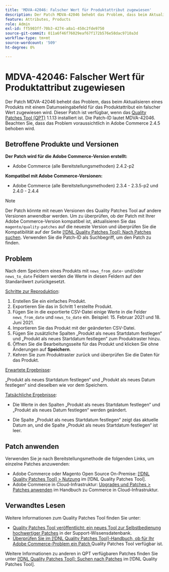 ```yaml
---
title: 'MDVA-42046: Falscher Wert für Produktattribut zugewiesen'
description: Der Patch MDVA-42046 behebt das Problem, dass beim Aktualisieren eines Produkts mit einem Datumseingabefeld für das Produktattribut ein falscher Wert zugewiesen wird. Dieser Patch ist verfügbar, wenn das [Quality Patches Tool (QPT)](https://experienceleague.adobe.com/de/docs/commerce-operations/tools/quality-patches-tool/quality-patches-tool-to-self-serve-quality-patches) 1.1.13 installiert ist. Die Patch-ID lautet MDVA-42046. Beachten Sie, dass das Problem voraussichtlich in Adobe Commerce 2.4.5 behoben wird.
feature: Attributes, Products
role: Admin
exl-id: ff5903ff-70b3-4274-a8a1-450c2fde9750
source-git-commit: 011a6f46f76029eaf67f172b576e58dac9710a3d
workflow-type: tm+mt
source-wordcount: '509'
ht-degree: 0%

---
```


# MDVA-42046: Falscher Wert für Produktattribut zugewiesen

Der Patch MDVA-42046 behebt das Problem, dass beim Aktualisieren eines Produkts mit einem Datumseingabefeld für das Produktattribut ein falscher Wert zugewiesen wird. Dieser Patch ist verfügbar, wenn das [Quality Patches Tool (QPT)](https://experienceleague.adobe.com/de/docs/commerce-operations/tools/quality-patches-tool/quality-patches-tool-to-self-serve-quality-patches) 1.1.13 installiert ist. Die Patch-ID lautet MDVA-42046. Beachten Sie, dass das Problem voraussichtlich in Adobe Commerce 2.4.5 behoben wird.

## Betroffene Produkte und Versionen

**Der Patch wird für die Adobe Commerce-Version erstellt:**

* Adobe Commerce (alle Bereitstellungsmethoden) 2.4.2-p2

**Kompatibel mit Adobe Commerce-Versionen:**

* Adobe Commerce (alle Bereitstellungsmethoden) 2.3.4 - 2.3.5-p2 und 2.4.0 - 2.4.4

>[!NOTE]
>
>Der Patch könnte mit neuen Versionen des Quality Patches Tool auf andere Versionen anwendbar werden. Um zu überprüfen, ob der Patch mit Ihrer Adobe Commerce-Version kompatibel ist, aktualisieren Sie das `magento/quality-patches` auf die neueste Version und überprüfen Sie die Kompatibilität auf der Seite [[!DNL Quality Patches Tool]: Nach Patches suchen](https://experienceleague.adobe.com/de/docs/commerce-operations/tools/quality-patches-tool/quality-patches-tool-to-self-serve-quality-patches). Verwenden Sie die Patch-ID als Suchbegriff, um den Patch zu finden.

## Problem

Nach dem Speichern eines Produkts mit `news_from_date`- und/oder `news_to_date` Feldern werden die Werte in diesen Feldern auf den Standardwert zurückgesetzt.

<u>Schritte zur Reproduktion</u>:

1. Erstellen Sie ein einfaches Produkt.
1. Exportieren Sie das in Schritt 1 erstellte Produkt.
1. Fügen Sie in die exportierte CSV-Datei einige Werte in die Felder `news_from_date` und `news_to_date` ein. Beispiel: 15. Februar 2021 und 18. Juni 2021.
1. Importieren Sie das Produkt mit der geänderten CSV-Datei.
1. Fügen Sie zusätzliche Spalten „Produkt als neues Startdatum festlegen“ und „Produkt als neues Startdatum festlegen“ zum Produktraster hinzu.
1. Öffnen Sie die Bearbeitungsseite für das Produkt und klicken Sie ohne Änderungen auf **Speichern**.
1. Kehren Sie zum Produktraster zurück und überprüfen Sie die Daten für das Produkt.

<u>Erwartete Ergebnisse</u>:

„Produkt als neues Startdatum festlegen“ und „Produkt als neues Datum festlegen“ sind dieselben wie vor dem Speichern.

<u>Tatsächliche Ergebnisse</u>:

* Die Werte in den Spalten „Produkt als neues Startdatum festlegen“ und „Produkt als neues Datum festlegen“ werden geändert.

* Die Spalte „Produkt als neues Startdatum festlegen“ zeigt das aktuelle Datum an, und die Spalte „Produkt als neues Startdatum festlegen“ ist leer.

## Patch anwenden

Verwenden Sie je nach Bereitstellungsmethode die folgenden Links, um einzelne Patches anzuwenden:

* Adobe Commerce oder Magento Open Source On-Premise: [[!DNL Quality Patches Tool] > Nutzung](/help/tools/quality-patches-tool/usage.md) im [!DNL Quality Patches Tool].
* Adobe Commerce in Cloud-Infrastruktur: [Upgrades und Patches > Patches anwenden](https://experienceleague.adobe.com/docs/commerce-cloud-service/user-guide/develop/upgrade/apply-patches.html?lang=de) im Handbuch zu Commerce in Cloud-Infrastruktur.

## Verwandtes Lesen

Weitere Informationen zum Quality Patches Tool finden Sie unter:

* [Quality Patches Tool veröffentlicht: ein neues Tool zur Selbstbedienung hochwertiger Patches](https://experienceleague.adobe.com/de/docs/commerce-operations/tools/quality-patches-tool/quality-patches-tool-to-self-serve-quality-patches) in der Support-Wissensdatenbank.
* [Überprüfen Sie im [!DNL Quality Patches Tool]-Handbuch, ob für Ihr Adobe Commerce-Problem ein Patch ](/help/tools/quality-patches-tool/patches-available-in-qpt/check-patch-for-magento-issue-with-magento-quality-patches.md) Quality Patches Tool verfügbar ist.

Weitere Informationen zu anderen in QPT verfügbaren Patches finden Sie unter [[!DNL Quality Patches Tool]: Suchen nach Patches](https://experienceleague.adobe.com/tools/commerce-quality-patches/index.html?lang=de) im [!DNL Quality Patches Tool].
